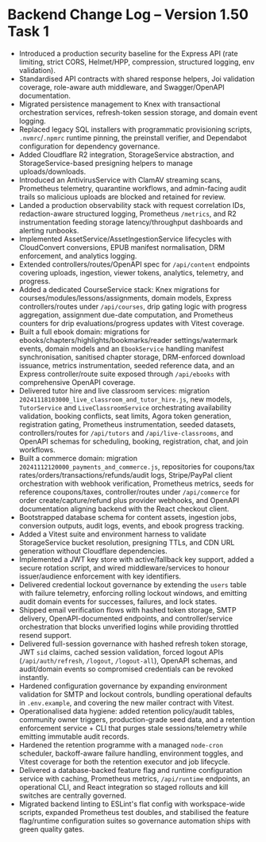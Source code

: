 # Backend Change Log – Version 1.50 Task 1

- Introduced a production security baseline for the Express API (rate limiting, strict CORS, Helmet/HPP, compression, structured logging, env validation).
- Standardised API contracts with shared response helpers, Joi validation coverage, role-aware auth middleware, and Swagger/OpenAPI documentation.
- Migrated persistence management to Knex with transactional orchestration services, refresh-token session storage, and domain event logging.
- Replaced legacy SQL installers with programmatic provisioning scripts, `.nvmrc`/`.npmrc` runtime pinning, the preinstall verifier, and Dependabot configuration for dependency governance.
- Added Cloudflare R2 integration, StorageService abstraction, and StorageService-based presigning helpers to manage uploads/downloads.
- Introduced an AntivirusService with ClamAV streaming scans, Prometheus telemetry, quarantine workflows, and admin-facing audit trails so malicious uploads are blocked and retained for review.
- Landed a production observability stack with request correlation IDs, redaction-aware structured logging, Prometheus `/metrics`, and R2 instrumentation feeding storage latency/throughput dashboards and alerting runbooks.
- Implemented AssetService/AssetIngestionService lifecycles with CloudConvert conversions, EPUB manifest normalisation, DRM enforcement, and analytics logging.
- Extended controllers/routes/OpenAPI spec for `/api/content` endpoints covering uploads, ingestion, viewer tokens, analytics, telemetry, and progress.
- Added a dedicated CourseService stack: Knex migrations for courses/modules/lessons/assignments, domain models, Express controllers/routes under `/api/courses`, drip gating logic with progress aggregation, assignment due-date computation, and Prometheus counters for drip evaluations/progress updates with Vitest coverage.
- Built a full ebook domain: migrations for ebooks/chapters/highlights/bookmarks/reader settings/watermark events, domain models and an `EbookService` handling manifest synchronisation, sanitised chapter storage, DRM-enforced download issuance, metrics instrumentation, seeded reference data, and an Express controller/route suite exposed through `/api/ebooks` with comprehensive OpenAPI coverage.
- Delivered tutor hire and live classroom services: migration `20241118103000_live_classroom_and_tutor_hire.js`, new models, `TutorService` and `LiveClassroomService` orchestrating availability validation, booking conflicts, seat limits, Agora token generation, registration gating, Prometheus instrumentation, seeded datasets, controllers/routes for `/api/tutors` and `/api/live-classrooms`, and OpenAPI schemas for scheduling, booking, registration, chat, and join workflows.
- Built a commerce domain: migration `20241112120000_payments_and_commerce.js`, repositories for coupons/tax rates/orders/transactions/refunds/audit logs, Stripe/PayPal client orchestration with webhook verification, Prometheus metrics, seeds for reference coupons/taxes, controller/routes under `/api/commerce` for order create/capture/refund plus provider webhooks, and OpenAPI documentation aligning backend with the React checkout client.
- Bootstrapped database schema for content assets, ingestion jobs, conversion outputs, audit logs, events, and ebook progress tracking.
- Added a Vitest suite and environment harness to validate StorageService bucket resolution, presigning TTLs, and CDN URL generation without Cloudflare dependencies.
- Implemented a JWT key store with active/fallback key support, added a secure rotation script, and wired middleware/services to honour issuer/audience enforcement with key identifiers.
- Delivered credential lockout governance by extending the `users` table with failure telemetry, enforcing rolling lockout windows, and emitting audit domain events for successes, failures, and lock states.
- Shipped email verification flows with hashed token storage, SMTP delivery, OpenAPI-documented endpoints, and controller/service orchestration that blocks unverified logins while providing throttled resend support.
- Delivered full-session governance with hashed refresh token storage, JWT `sid` claims, cached session validation, forced logout APIs (`/api/auth/refresh`, `/logout`, `/logout-all`), OpenAPI schemas, and audit/domain events so compromised credentials can be revoked instantly.
- Hardened configuration governance by expanding environment validation for SMTP and lockout controls, bundling operational defaults in `.env.example`, and covering the new mailer contract with Vitest.
- Operationalised data hygiene: added retention policy/audit tables, community owner triggers, production-grade seed data, and a retention enforcement service + CLI that purges stale sessions/telemetry while emitting immutable audit records.
- Hardened the retention programme with a managed `node-cron` scheduler, backoff-aware failure handling, environment toggles, and Vitest coverage for both the retention executor and job lifecycle.
- Delivered a database-backed feature flag and runtime configuration service with caching, Prometheus metrics, `/api/runtime` endpoints, an operational CLI, and React integration so staged rollouts and kill switches are centrally governed.
- Migrated backend linting to ESLint's flat config with workspace-wide scripts, expanded Prometheus test doubles, and stabilised the feature flag/runtime configuration suites so governance automation ships with green quality gates.
